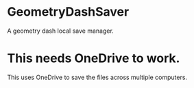 # GeometryDashSaver
A geometry dash local save manager.
# This needs OneDrive to work.
This uses OneDrive to save the files across multiple computers.
